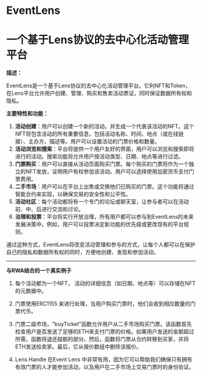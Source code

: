 # EventLens 



# 一个基于Lens协议的去中心化活动管理平台





**描述：**

EventLens是一个基于Lens协议的去中心化活动管理平台。它利NFT和Token，在Lens平台允许用户创建、管理、购买和售卖活动票证，同时保证数据所有权和隐私。



**主要特性和功能：**

1. **活动创建**：用户可以创建一个新的活动，并生成一个代表该活动的NFT。这个NFT将包含活动的所有重要信息，包括活动名称、时间、地点（或在线链接）、主办方、描述等。用户可以设置活动的门票价格和数量。
2. **活动浏览和搜索**：平台将提供一个用户友好的界面，用户可以浏览和搜索即将进行的活动。搜索功能将允许用户按活动类型、日期、地点等进行过滤。
3. **门票购买**：用户可以直接从活动页面购买门票。每个购买的门票将作为一个独立的NFT发放，证明用户有权参加该活动。用户可以选择使用加密货币支付门票费用。
4. **二手市场**：用户可以在平台上出售或交换他们已购买的门票。这个功能将通过智能合约来实现，以确保交易的安全性和公平性。
5. **活动社区**：每个活动都将有一个专门的论坛或聊天室，让参与者可以在活动前、中、后进行交流和讨论。
6. **治理和投票**：平台将实行开放治理，所有用户都可以参与到EventLens的未来发展决策中。例如，用户可以投票决定新功能的优先级或更改现有的平台规则。

通过这种方式，EventLens将改变活动管理和参与的方式，让每个人都可以在保护自己的隐私和数据所有权的同时，方便地创建、发现和参加活动。



---

**与RWA结合的一个真实例子**



1. 每个活动都为一个NFT， 活动的详细信息（如日期、地点等）可以存储在NFT的元数据中。
2. 门票使用ERC1155 来进行处理，当用户购买门票时，他们会收到相应数量的门票代币。
3. 门票二级市场，"buyTicket"函数允许用户从二手市场购买门票。该函数首先检查用户是否发送了足够的ETH来支付门票的价格。如果用户发送的金额超过所需，函数将退还超额的部分。然后，函数将门票从合约转移到买家，并将ETH发送给卖家。最后，它从报价数组中删除该报价。

4. Lens Handle 在Event Lens 中非常有用，因为它可以帮助我们确保只有拥有有效门票的人才能参加活动，以及用户在二手市场上交易门票时的身份验证。

   

